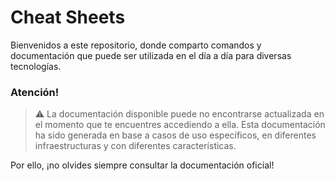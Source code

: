 # Cheat Sheets

Bienvenidos a este repositorio, donde comparto comandos y documentación que puede ser utilizada en el día a día para diversas tecnologías. 

### Atención!
> :warning: La documentación disponible puede no encontrarse actualizada en el momento que te encuentres accediendo a ella. 
Esta documentación ha sido generada en base a casos de uso específicos, en diferentes infraestructuras y con diferentes características. 

Por ello, ¡no olvides siempre consultar la documentación oficial! 

